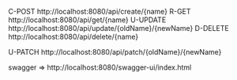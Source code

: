 C-POST http://localhost:8080/api/create/{name}
R-GET http://localhost:8080/api/get/{name}
U-UPDATE http://localhost:8080/api/update/{oldName}/{newName}
D-DELETE http://localhost:8080/api/delete/{name}

U-PATCH http://localhost:8080/api/patch/{oldName}/{newName}

swagger => http://localhost:8080/swagger-ui/index.html